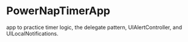 # PowerNapTimerApp
app to practice timer logic,  the delegate pattern, UIAlertController, and UILocalNotifications.
